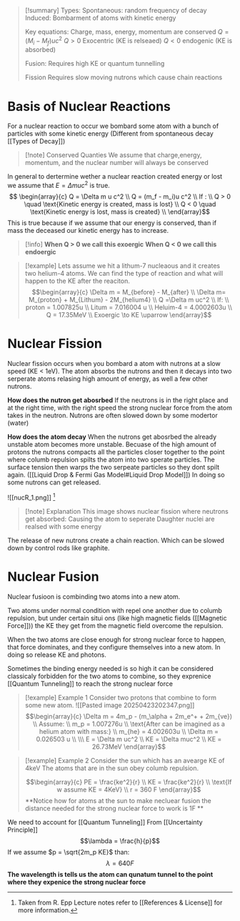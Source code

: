
> [!summary] 
> Types: 
> Spontaneous: random frequency of decay
> Induced: Bombarment of atoms with kinetic energy
> 
> Key equations:
> Charge, mass, energy, momentum are conserved
> $Q = (M_i - M_f)uc^2$ 
> $Q > 0$ Exocentric (KE is relseaed)
> $Q < 0$ endogenic (KE is absorbed)
> 
> Fusion:
> Requires high KE or quantum tunnelling 
> 
> Fission
> Requires slow moving nutrons which cause chain reactions 



# Basis of Nuclear Reactions
For a nuclear reaction to occur we bombard some atom with a bunch of particles with some kinetic energy (Different from spontaneous decay [[Types of Decay]])

>[!note] Conserved Quanties
>We assume that  charge,energy, momentum, and the nuclear number will always be conserved


In general to dertermine wether a nuclear reaction created energy or lost we assume that $E = \Delta muc^2$ is true.
$$ \begin{array}{c}
Q = \Delta m u c^2 \\ 
Q  = (m_f - m_i)u c^2 \\ 
If : \\ 
Q > 0 \quad \text{Kinetic energy is created, mass is lost} \\
Q < 0 \quad \text{Kinetic energy is lost, mass is created} \\ 
\end{array}$$
This is true because if we assume that our energy is conserved, than if mass the deceased our kinetic energy has to increase. 

>[!info]
>**When Q > 0 we call this exoergic**
**When Q < 0 we call this endoergic**

>[!example]
Lets assume we hit a lithum-7 nucleaous and it creates two helium-4 atoms. We can find the type of reaction and what will happen to the KE after the reaciton.
>$$\begin{array}{c}
\Delta m  = M_{before} - M_{after} \\ 
 \Delta m= M_{proton} + M_{Lithum} - 2M_{helium4} \\ 
Q =\Delta m uc^2 \\ 
If: \\ 
proton = 1.007825u \\ 
Litum = 7.016004 u \\
Heluim-4 = 4.0002603u \\ 
Q = 17.35MeV \\ 
Exoergic \to KE \uparrow
\end{array}$$

# Nuclear Fission
Nuclear fission occurs when you bombard a atom with nutrons at a slow speed (KE < 1eV). The atom absorbs the nutrons and then it decays into two serperate atoms relasing high amount of energy, as well a few other nutrons.

**How does the nutron get abosrbed**
If the neutrons is in the right place and at the right time, with the right speed the strong nuclear force from the atom takes in the neutron.  Nutrons are often slowed down by some modertor (water)

**How does the atom decay**
When the nutrons get abosrbed the already unstable atom becomes more unstable. Becuase of the high amount of protons the nutrons compacts all the particles closer together to the point where columb repulsion spilts the atom into two sperate particles. The surface tension then warps the two serpeate particles so they dont spilt again. ([[Liquid Drop & Fermi Gas Model#Liquid Drop Model]])
In doing so some nutrons can get released.

![[nucR_1.png]]
[^1]
>[!note] Explanation
>This image shows nuclear fission where neutrons get absorbed:
>Causing the atom to seperate 
>Daughter nuclei are realsed with some energy

The release of new nutrons create a chain reaction. Which can be slowed down by control rods like graphite.

# Nuclear Fusion
Nuclear fusioon is combinding two atoms into a new atom.  

Two atoms under normal condition with repel one another due to columb repulsion, but under certain situi
ons (like high magnetic fields ([[Magnetic Force]])) the KE they get from the magnetic field overcome the repulsion.

When the two atoms are close enough for strong nuclear force to happen, that force dominates, and they configure themselves into a new atom. In doing so release KE and photons.

Sometimes the binding energy needed is so high it can be considered classicaly forbidden for the two atoms to combine, so they  exprenice [[Quantum Tunneling]] to reach the strong nuclear force

>[!example] Example 1
Consider two protons that combine to form some new atom.
![[Pasted image 20250423202347.png]]
>$$\begin{array}{c}
\Delta m = 4m_p - (m_\alpha + 2m_e^+ + 2m_{ve}) \\ 
Assume: \\ 
m_p = 1.007276u  \\ 
\text{After can be imagined as a helium atom with mass:} \\ 
m_{he} = 4.002603u \\ 
\Delta m = 0.026503 u \\ \\\
E = \Delta m uc^2 \\ 
KE = \Delta muc^2 \\ 
KE = 26.73MeV
\end{array}$$


>[!example] Example 2
Consider the sun which has an avearge KE of 4keV
The atoms that are in the sun obey columb repulsion.
>
>$$\begin{array}{c} 
PE = \frac{ke^2}{r} \\ 
KE = \frac{ke^2}{r} \\
\text{If w assume KE = 4KeV} \\ 
r = 360 F
\end{array}$$
**Notice how for atoms at the sun to make necluear fusion the distance needed for the strong nuclear force to work is 1F **
>
We need to account for [[Quantum Tunneling]] 
From [[Uncertainty Principle]] $$\lambda = \frac{h}{p}$$
If we assume $p = \sqrt{2m_p KE}$ than:
$$\lambda = 640F$$
**The wavelength is tells us the atom can qunatum tunnel to the point where they expenice the strong nuclear force**


 

[^1]: Taken from R. Epp Lecture notes refer to [[References & License]] for more information.
